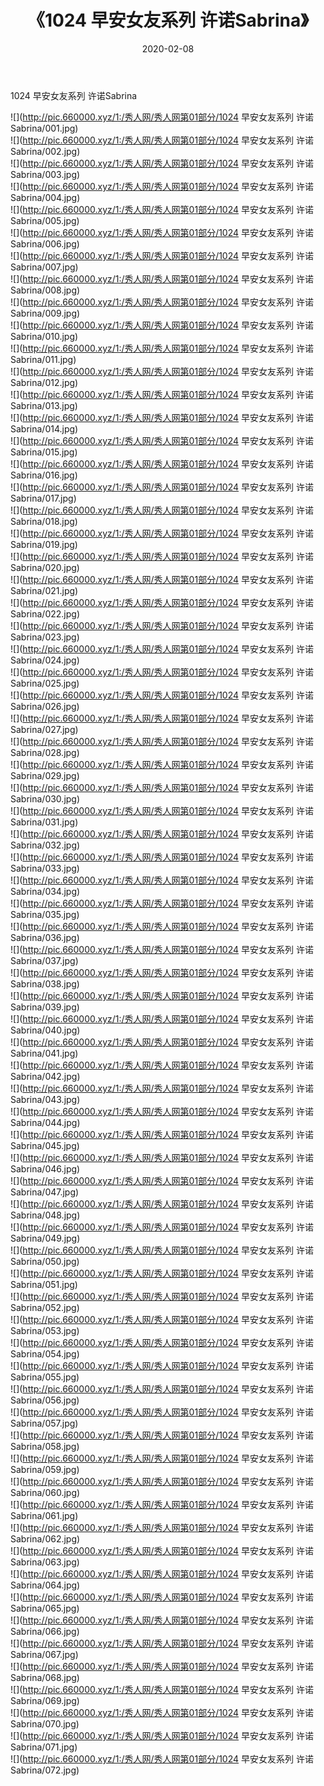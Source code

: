﻿---
layout: post
title:  《1024 早安女友系列 许诺Sabrina》
date:   2020-02-08
img: http://pic.660000.xyz/1:/秀人网/秀人网第01部分/1024 早安女友系列 许诺Sabrina/000.jpg
categories: [美女, 清纯, 唯美]
---

1024 早安女友系列 许诺Sabrina

  ![](http://pic.660000.xyz/1:/秀人网/秀人网第01部分/1024 早安女友系列 许诺Sabrina/001.jpg) <br> ![](http://pic.660000.xyz/1:/秀人网/秀人网第01部分/1024 早安女友系列 许诺Sabrina/002.jpg) <br> ![](http://pic.660000.xyz/1:/秀人网/秀人网第01部分/1024 早安女友系列 许诺Sabrina/003.jpg) <br> ![](http://pic.660000.xyz/1:/秀人网/秀人网第01部分/1024 早安女友系列 许诺Sabrina/004.jpg) <br> ![](http://pic.660000.xyz/1:/秀人网/秀人网第01部分/1024 早安女友系列 许诺Sabrina/005.jpg) <br> ![](http://pic.660000.xyz/1:/秀人网/秀人网第01部分/1024 早安女友系列 许诺Sabrina/006.jpg) <br> ![](http://pic.660000.xyz/1:/秀人网/秀人网第01部分/1024 早安女友系列 许诺Sabrina/007.jpg) <br> ![](http://pic.660000.xyz/1:/秀人网/秀人网第01部分/1024 早安女友系列 许诺Sabrina/008.jpg) <br> ![](http://pic.660000.xyz/1:/秀人网/秀人网第01部分/1024 早安女友系列 许诺Sabrina/009.jpg) <br> ![](http://pic.660000.xyz/1:/秀人网/秀人网第01部分/1024 早安女友系列 许诺Sabrina/010.jpg) <br> ![](http://pic.660000.xyz/1:/秀人网/秀人网第01部分/1024 早安女友系列 许诺Sabrina/011.jpg) <br> ![](http://pic.660000.xyz/1:/秀人网/秀人网第01部分/1024 早安女友系列 许诺Sabrina/012.jpg) <br> ![](http://pic.660000.xyz/1:/秀人网/秀人网第01部分/1024 早安女友系列 许诺Sabrina/013.jpg) <br> ![](http://pic.660000.xyz/1:/秀人网/秀人网第01部分/1024 早安女友系列 许诺Sabrina/014.jpg) <br> ![](http://pic.660000.xyz/1:/秀人网/秀人网第01部分/1024 早安女友系列 许诺Sabrina/015.jpg) <br> ![](http://pic.660000.xyz/1:/秀人网/秀人网第01部分/1024 早安女友系列 许诺Sabrina/016.jpg) <br> ![](http://pic.660000.xyz/1:/秀人网/秀人网第01部分/1024 早安女友系列 许诺Sabrina/017.jpg) <br> ![](http://pic.660000.xyz/1:/秀人网/秀人网第01部分/1024 早安女友系列 许诺Sabrina/018.jpg) <br> ![](http://pic.660000.xyz/1:/秀人网/秀人网第01部分/1024 早安女友系列 许诺Sabrina/019.jpg) <br> ![](http://pic.660000.xyz/1:/秀人网/秀人网第01部分/1024 早安女友系列 许诺Sabrina/020.jpg) <br> ![](http://pic.660000.xyz/1:/秀人网/秀人网第01部分/1024 早安女友系列 许诺Sabrina/021.jpg) <br> ![](http://pic.660000.xyz/1:/秀人网/秀人网第01部分/1024 早安女友系列 许诺Sabrina/022.jpg) <br> ![](http://pic.660000.xyz/1:/秀人网/秀人网第01部分/1024 早安女友系列 许诺Sabrina/023.jpg) <br> ![](http://pic.660000.xyz/1:/秀人网/秀人网第01部分/1024 早安女友系列 许诺Sabrina/024.jpg) <br> ![](http://pic.660000.xyz/1:/秀人网/秀人网第01部分/1024 早安女友系列 许诺Sabrina/025.jpg) <br> ![](http://pic.660000.xyz/1:/秀人网/秀人网第01部分/1024 早安女友系列 许诺Sabrina/026.jpg) <br> ![](http://pic.660000.xyz/1:/秀人网/秀人网第01部分/1024 早安女友系列 许诺Sabrina/027.jpg) <br> ![](http://pic.660000.xyz/1:/秀人网/秀人网第01部分/1024 早安女友系列 许诺Sabrina/028.jpg) <br> ![](http://pic.660000.xyz/1:/秀人网/秀人网第01部分/1024 早安女友系列 许诺Sabrina/029.jpg) <br> ![](http://pic.660000.xyz/1:/秀人网/秀人网第01部分/1024 早安女友系列 许诺Sabrina/030.jpg) <br> ![](http://pic.660000.xyz/1:/秀人网/秀人网第01部分/1024 早安女友系列 许诺Sabrina/031.jpg) <br> ![](http://pic.660000.xyz/1:/秀人网/秀人网第01部分/1024 早安女友系列 许诺Sabrina/032.jpg) <br> ![](http://pic.660000.xyz/1:/秀人网/秀人网第01部分/1024 早安女友系列 许诺Sabrina/033.jpg) <br> ![](http://pic.660000.xyz/1:/秀人网/秀人网第01部分/1024 早安女友系列 许诺Sabrina/034.jpg) <br> ![](http://pic.660000.xyz/1:/秀人网/秀人网第01部分/1024 早安女友系列 许诺Sabrina/035.jpg) <br> ![](http://pic.660000.xyz/1:/秀人网/秀人网第01部分/1024 早安女友系列 许诺Sabrina/036.jpg) <br> ![](http://pic.660000.xyz/1:/秀人网/秀人网第01部分/1024 早安女友系列 许诺Sabrina/037.jpg) <br> ![](http://pic.660000.xyz/1:/秀人网/秀人网第01部分/1024 早安女友系列 许诺Sabrina/038.jpg) <br> ![](http://pic.660000.xyz/1:/秀人网/秀人网第01部分/1024 早安女友系列 许诺Sabrina/039.jpg) <br> ![](http://pic.660000.xyz/1:/秀人网/秀人网第01部分/1024 早安女友系列 许诺Sabrina/040.jpg) <br> ![](http://pic.660000.xyz/1:/秀人网/秀人网第01部分/1024 早安女友系列 许诺Sabrina/041.jpg) <br> ![](http://pic.660000.xyz/1:/秀人网/秀人网第01部分/1024 早安女友系列 许诺Sabrina/042.jpg) <br> ![](http://pic.660000.xyz/1:/秀人网/秀人网第01部分/1024 早安女友系列 许诺Sabrina/043.jpg) <br> ![](http://pic.660000.xyz/1:/秀人网/秀人网第01部分/1024 早安女友系列 许诺Sabrina/044.jpg) <br> ![](http://pic.660000.xyz/1:/秀人网/秀人网第01部分/1024 早安女友系列 许诺Sabrina/045.jpg) <br> ![](http://pic.660000.xyz/1:/秀人网/秀人网第01部分/1024 早安女友系列 许诺Sabrina/046.jpg) <br> ![](http://pic.660000.xyz/1:/秀人网/秀人网第01部分/1024 早安女友系列 许诺Sabrina/047.jpg) <br> ![](http://pic.660000.xyz/1:/秀人网/秀人网第01部分/1024 早安女友系列 许诺Sabrina/048.jpg) <br> ![](http://pic.660000.xyz/1:/秀人网/秀人网第01部分/1024 早安女友系列 许诺Sabrina/049.jpg) <br> ![](http://pic.660000.xyz/1:/秀人网/秀人网第01部分/1024 早安女友系列 许诺Sabrina/050.jpg) <br> ![](http://pic.660000.xyz/1:/秀人网/秀人网第01部分/1024 早安女友系列 许诺Sabrina/051.jpg) <br> ![](http://pic.660000.xyz/1:/秀人网/秀人网第01部分/1024 早安女友系列 许诺Sabrina/052.jpg) <br> ![](http://pic.660000.xyz/1:/秀人网/秀人网第01部分/1024 早安女友系列 许诺Sabrina/053.jpg) <br> ![](http://pic.660000.xyz/1:/秀人网/秀人网第01部分/1024 早安女友系列 许诺Sabrina/054.jpg) <br> ![](http://pic.660000.xyz/1:/秀人网/秀人网第01部分/1024 早安女友系列 许诺Sabrina/055.jpg) <br> ![](http://pic.660000.xyz/1:/秀人网/秀人网第01部分/1024 早安女友系列 许诺Sabrina/056.jpg) <br> ![](http://pic.660000.xyz/1:/秀人网/秀人网第01部分/1024 早安女友系列 许诺Sabrina/057.jpg) <br> ![](http://pic.660000.xyz/1:/秀人网/秀人网第01部分/1024 早安女友系列 许诺Sabrina/058.jpg) <br> ![](http://pic.660000.xyz/1:/秀人网/秀人网第01部分/1024 早安女友系列 许诺Sabrina/059.jpg) <br> ![](http://pic.660000.xyz/1:/秀人网/秀人网第01部分/1024 早安女友系列 许诺Sabrina/060.jpg) <br> ![](http://pic.660000.xyz/1:/秀人网/秀人网第01部分/1024 早安女友系列 许诺Sabrina/061.jpg) <br> ![](http://pic.660000.xyz/1:/秀人网/秀人网第01部分/1024 早安女友系列 许诺Sabrina/062.jpg) <br> ![](http://pic.660000.xyz/1:/秀人网/秀人网第01部分/1024 早安女友系列 许诺Sabrina/063.jpg) <br> ![](http://pic.660000.xyz/1:/秀人网/秀人网第01部分/1024 早安女友系列 许诺Sabrina/064.jpg) <br> ![](http://pic.660000.xyz/1:/秀人网/秀人网第01部分/1024 早安女友系列 许诺Sabrina/065.jpg) <br> ![](http://pic.660000.xyz/1:/秀人网/秀人网第01部分/1024 早安女友系列 许诺Sabrina/066.jpg) <br> ![](http://pic.660000.xyz/1:/秀人网/秀人网第01部分/1024 早安女友系列 许诺Sabrina/067.jpg) <br> ![](http://pic.660000.xyz/1:/秀人网/秀人网第01部分/1024 早安女友系列 许诺Sabrina/068.jpg) <br> ![](http://pic.660000.xyz/1:/秀人网/秀人网第01部分/1024 早安女友系列 许诺Sabrina/069.jpg) <br> ![](http://pic.660000.xyz/1:/秀人网/秀人网第01部分/1024 早安女友系列 许诺Sabrina/070.jpg) <br> ![](http://pic.660000.xyz/1:/秀人网/秀人网第01部分/1024 早安女友系列 许诺Sabrina/071.jpg) <br> ![](http://pic.660000.xyz/1:/秀人网/秀人网第01部分/1024 早安女友系列 许诺Sabrina/072.jpg) <br>